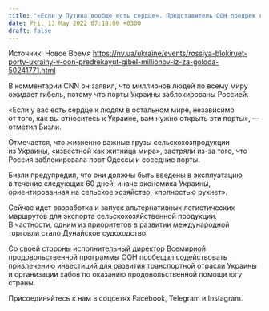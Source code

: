 ```yaml
---
title: "«Если у Путина вообще есть сердце». Представитель ООН предрек гибель миллионов людей, если украинские порты останутся заблокированными"
date: Fri, 13 May 2022 07:18:00 +0300
draft: false
---
```

Источник: Новое Время https://nv.ua/ukraine/events/rossiya-blokiruet-porty-ukrainy-v-oon-predrekayut-gibel-millionov-iz-za-goloda-50241771.html


 В комментарии CNN он заявил, что миллионов людей по всему миру ожидает гибель, потому что порты Украины заблокированы Россией.

«Если у вас есть сердце к людям в остальном мире, независимо от того, как вы относитесь к Украине, вам нужно открыть эти порты», — отметил Бизли.

Отмечается, что жизненно важные грузы сельскохозпродукции из Украины, «известной как житница мира», застряли из-за того, что Россия заблокировала порт Одессы и соседние порты.

Бизли предупредил, что они должны быть введены в эксплуатацию в течение следующих 60 дней, иначе экономика Украины, ориентированная на сельское хозяйство, «полностью рухнет».

Сейчас идет разработка и запуск альтернативных логистических маршрутов для экспорта сельскохозяйственной продукции. В частности, одним из приоритетов в развитии международной торговли стало Дунайское судоходство.

Со своей стороны исполнительный директор Всемирной продовольственной программы ООН пообещал содействовать привлечению инвестиций для развития транспортной отрасли Украины и организации хабов по оказанию продовольственной помощи югу страны.

Присоединяйтесь к нам в соцсетях Facebook, Telegram и Instagram.
